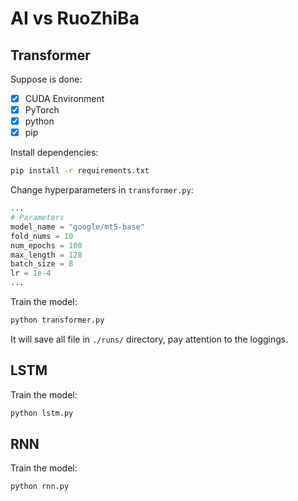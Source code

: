 # AI vs RuoZhiBa

## Transformer

Suppose is done:
- [x] CUDA Environment
- [x] PyTorch
- [x] python
- [x] pip

Install dependencies:

```bash
pip install -r requirements.txt
```

Change hyperparameters in `transformer.py`:

```python
...
# Parameters
model_name = "google/mt5-base"
fold_nums = 10
num_epochs = 100
max_length = 128
batch_size = 8
lr = 1e-4
...
```

Train the model:

```bash
python transformer.py
```

It will save all file in `./runs/` directory, pay attention to the loggings.


## LSTM

Train the model:

```bash
python lstm.py
```

## RNN

Train the model:

```bash
python rnn.py
```